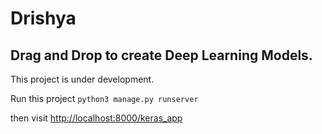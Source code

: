 # Drishya
## Drag and Drop to create Deep Learning Models.

This project is under development.

Run this project `python3 manage.py runserver`

then visit [http://localhost:8000/keras_app](http://localhost:8000/keras_app)

